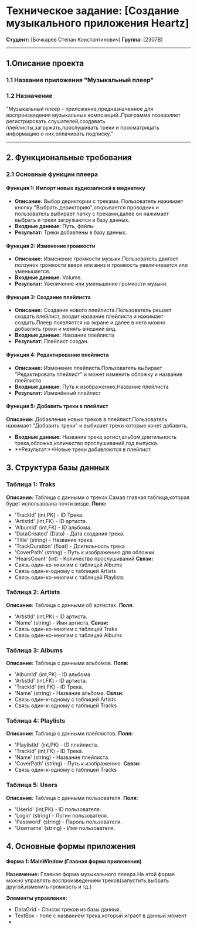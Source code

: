 # Техническое задание: [Создание музыкального приложения Heartz]

**Студент:** [Бочкарев Степан Константинович]
**Группа:** [2307В]

---

## 1.Описание проекта

### 1.1 Название приложения "Музыкальный плеер"

### 1.2 Назначение
"Музыкальный плеер - приложение,предназначенное для воспроизведения музыкальных композиций..Программа позваоляет регистрировать слушателей,создавать плейлисты,загружать,прослушивать треки и просматрицать информацию о них,оплачивать подписку."

---

## 2. Функциональные требования
### 2.1 Основные функции плеера

#### Функция 1: Импорт новых аудиозаписей в медиатеку
- **Описание:** Выбор дериктории с треками. Пользователь нажимает кнопку "Выбрать дерикторию",открывается проводник и пользователь выбирает папку с треками,далее он нажимает выбрать и треки загружаются в базу данных.
- **Входные данные:** Путь, файлы
- **Результат:** Треки добавлены в базу данных.

#### Функция 2: Изменение громкости
- **Описание:** Изменение громкости музыки.Пользователь двигает ползунок громкости вверх или вниз и громкость увеличивается или уменьшается.
- **Входные данные:** Volume.
- **Результат:** Увеличение или уменьшение громкости музыки.

#### Функция 3: Создание плейлиста
- **Описание:** Создание нового плейлиста.Пользователь решает создать плейлист, воодит название плейлиста и нажимает создать.Плеер появляется на экране и далее в него можно добавлять треки и менять внешний вид.
- **Входные данные:** Навзание плейлиста
- **Результат:** Плейлист создан.

#### Функция 4: Редактирование плейлиста
- **Описание:** Изменение плейлиста.Пользователь выбирает "Редактировать плейлист" и может изменить обложку и название плейлиста
- **Входные данные:** Путь к изображению,Название плейлиста
- **Результат:** Изменённый плейлист

#### Функция 5: Добавить треки в плейлист
**Описание:** Добавление новых треков  в плейлист.Пользователь нажимает "Добавить треки" и выбирает треки которые хочет добавить.
- **Входные данные:** Название трека,артист,альбом,длительность трека,обложка,количество прослушиваний,год выпуска.
- **Результат:**Новые треки добавляются в плейлист.

## 3. Структура базы данных

### Таблица 1: Traks
**Описание:** Таблица с данными о треках.Самая главная таблица,которая будет использована почти везде.
**Поля:**
- 'TrackId' (int,PK) - ID Трека.
- 'ArtistId' (int,FK) - ID артиста.
- 'AlbumId' (int,FK) - ID альбома.
- 'DataCreated' (Data) - Дата создания трека.
- 'Title' (string) - Название трека.
- 'TrackDuration' (float) - Длительность трека
- 'CoverPath' (string) - Путь к изображению для обложки
- 'HearsCount' (int) - Количество прослушиваний
**Связи:**
- Связь один-ко-многим с таблицей Albums
- Связь один-к-одному с таблицей Artists
- Связь один-ко-многим с таблицей Playlists

### Таблица 2: Artists
**Описание:** Таблица с данными об артистах.
**Поля:**
- 'ArtistId' (int,PK) - ID артиста.
- 'Name' (string) - Имя артиста.
**Связи:**
- Связь один-ко-многим с таблицей Traks
- Связь один-ко-многим с таблицей Albums

### Таблица 3: Albums
**Описание:** Таблица с данными альбомов.
**Поля:**
- 'AlbumId' (int,PK) - ID альбома.
- 'ArtistId' (int,FK) - ID артиста.
- 'TrackId' (int,FK) - ID Трека.
- 'Name' (string) - Название альбома.
**Связи:**
- Связь один-к-одному с таблицей Artists
- Связь один-к-одному с таблицей Tracks

### Таблица 4: Playlists
**Описание:** Таблица с данными плейлистов.
**Поля:**
- 'PlaylistId' (int,PK) - ID плейлиста.
- 'TrackId' (int,FK) - ID Трека.
- 'Name' (string) - Название плейлиста.
- 'CoverPath' (string) - Путь к изображению.
**Связи:**
- Связь один-к-одному с таблицей Tracks

### Таблица 5: Users
**Описание:** Таблица с данными пользователя.
**Поля:**
- 'UserId' (int,PK) - ID пользователя.
- 'Login' (string) - Логин пользователя.
- 'Password' (string) - Пароль пользователя.
- 'Username' (string) - Имя пользователя.

## 4. Основные формы приложения

#### Форма 1: MainWindow (Главная форма приложения)

**Назначение:** Главная форма музыкального плеера.На этой форме можно управлять воспроизведением треков(запустить,выбрать другой,изменить громкость и тд.)

**Элементы управления:** 
- DataGrid - Список треков из базы данных.
- TextBox - поле с названием трека,который играет в данный момент
- 


